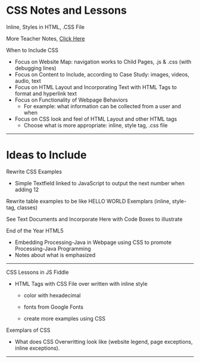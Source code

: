# CSS Notes and Lessons
Inline, Styles in HTML, .CSS File

More Teacher Notes, <a href="https://github.com/QEHS-Websites/CSS-Sandbox">Click Here</a>

When to Include CSS
- Focus on Website Map: navigation works to Child Pages, .js & .css (with debugging lines)
- Focus on Content to Include, according to Case Study: images, videos, audio, text
- Focus on HTML Layout and Incorporating Text with HTML Tags to format and hyperlink text
- Focus on Functionality of Webpage Behaviors
  - For example: what information can be collected from a user and when
- Focus on CSS look and feel of HTML Layout and other HTML tags
  - Choose what is more appropriate: inline, style tag, .css file

---

# Ideas to Include
Rewrite CSS Examples
- Simple Textfield linked to JavaScript to output the next number when adding 12

Rewrite table examples to be like HELLO WORLD Exemplars (inline, style-tag, classes)

See Text Documents and Incorporate Here with Code Boxes to illustrate

End of the Year HTML5
- Embedding Processing-Java in Webpage using CSS to promote Processing-Java Programming
- Notes about what is emphasized

---

CSS Lessons in JS Fiddle
- HTML Tags with CSS File over written with inline style
  - color with hexadecimal
  - fonts from Google Fonts


  - create more examples using CSS

Exemplars of CSS
- What does CSS Overwritting look like (website legend, page exceptions, inline exceptions).

---
